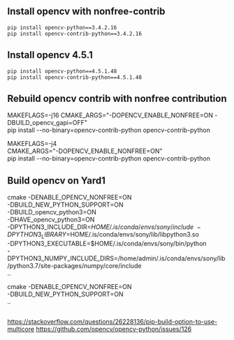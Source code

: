 ## Install opencv with nonfree-contrib
```
pip install opencv-python==3.4.2.16
pip install opencv-contrib-python==3.4.2.16
```

## Install opencv 4.5.1
```
pip install opencv-python==4.5.1.48
pip install opencv-contrib-python==4.5.1.48
```

## Rebuild opencv contrib with nonfree contribution
MAKEFLAGS=-j16 CMAKE_ARGS="-DOPENCV_ENABLE_NONFREE=ON -DBUILD_opencv_gapi=OFF" \
pip install --no-binary=opencv-contrib-python opencv-contrib-python


MAKEFLAGS=-j4 \
CMAKE_ARGS="-DOPENCV_ENABLE_NONFREE=ON" \
pip install --no-binary=opencv-contrib-python opencv-contrib-python

## Build opencv on Yard1
cmake -DENABLE_OPENCV_NONFREE=ON \
-DBUILD_NEW_PYTHON_SUPPORT=ON \
-DBUILD_opencv_python3=ON \
-DHAVE_opencv_python3=ON \
-DPYTHON3_INCLUDE_DIR=$HOME/.is/conda/envs/sony/include \
-DPYTHON3_LIBRARY=$HOME/.is/conda/envs/sony/lib/libpython3.so \
-DPYTHON3_EXECUTABLE=$HOME/.is/conda/envs/sony/bin/python \
-DPYTHON3_NUMPY_INCLUDE_DIRS=/home/admin/.is/conda/envs/sony/lib/python3.7/site-packages/numpy/core/include \
..


cmake -DENABLE_OPENCV_NONFREE=ON \
-DBUILD_NEW_PYTHON_SUPPORT=ON \
..



##

https://stackoverflow.com/questions/26228136/pip-build-option-to-use-multicore
https://github.com/opencv/opencv-python/issues/126


